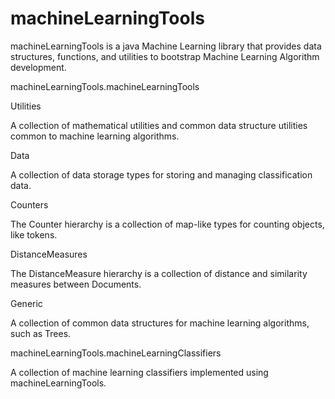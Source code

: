 # machineLearningTools
machineLearningTools is a java Machine Learning library that provides data structures, functions, and utilities to bootstrap Machine Learning Algorithm development.

<p>machineLearningTools.machineLearningTools</p>
  <p>Utilities</p>
    <p>A collection of mathematical utilities and common data structure utilities common to machine learning algorithms.</p>
  
  <p>Data</p>
    <p>A collection of data storage types for storing and managing classification data.</p>
  
  <p>Counters</p>
    <p>The Counter hierarchy is a collection of map-like types for counting objects, like tokens.</p>
  
  <p>DistanceMeasures</p>
    <p>The DistanceMeasure hierarchy is a collection of distance and similarity measures between Documents.</p>
  
  <p>Generic</p>
    <p>A collection of common data structures for machine learning algorithms, such as Trees.</p>
  
  
<p>machineLearningTools.machineLearningClassifiers</p>
  <p>A collection of machine learning classifiers implemented using machineLearningTools.</p>
